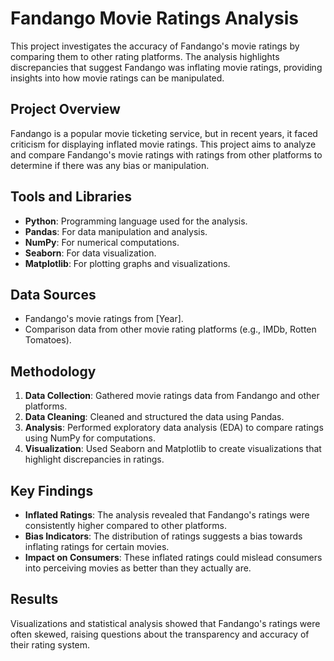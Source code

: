 # Fandango Movie Ratings Analysis

This project investigates the accuracy of Fandango's movie ratings by comparing them to other rating platforms. The analysis highlights discrepancies that suggest Fandango was inflating movie ratings, providing insights into how movie ratings can be manipulated.

## Project Overview

Fandango is a popular movie ticketing service, but in recent years, it faced criticism for displaying inflated movie ratings. This project aims to analyze and compare Fandango's movie ratings with ratings from other platforms to determine if there was any bias or manipulation.

## Tools and Libraries

- **Python**: Programming language used for the analysis.
- **Pandas**: For data manipulation and analysis.
- **NumPy**: For numerical computations.
- **Seaborn**: For data visualization.
- **Matplotlib**: For plotting graphs and visualizations.

## Data Sources

- Fandango's movie ratings from [Year].
- Comparison data from other movie rating platforms (e.g., IMDb, Rotten Tomatoes).

## Methodology

1. **Data Collection**: Gathered movie ratings data from Fandango and other platforms.
2. **Data Cleaning**: Cleaned and structured the data using Pandas.
3. **Analysis**: Performed exploratory data analysis (EDA) to compare ratings using NumPy for computations.
4. **Visualization**: Used Seaborn and Matplotlib to create visualizations that highlight discrepancies in ratings.

## Key Findings

- **Inflated Ratings**: The analysis revealed that Fandango's ratings were consistently higher compared to other platforms.
- **Bias Indicators**: The distribution of ratings suggests a bias towards inflating ratings for certain movies.
- **Impact on Consumers**: These inflated ratings could mislead consumers into perceiving movies as better than they actually are.

## Results

Visualizations and statistical analysis showed that Fandango's ratings were often skewed, raising questions about the transparency and accuracy of their rating system.